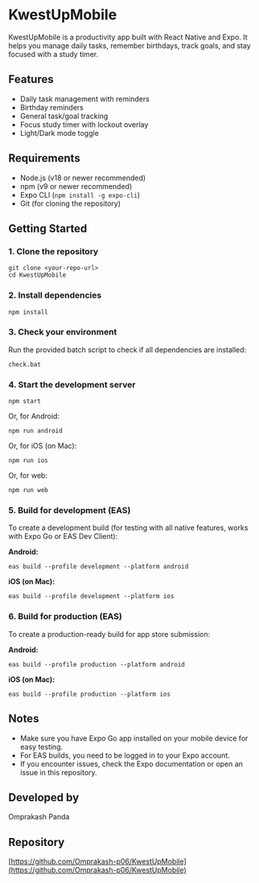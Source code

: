 # KwestUpMobile

KwestUpMobile is a productivity app built with React Native and Expo. It helps you manage daily tasks, remember birthdays, track goals, and stay focused with a study timer.

## Features
- Daily task management with reminders
- Birthday reminders
- General task/goal tracking
- Focus study timer with lockout overlay
- Light/Dark mode toggle

## Requirements
- Node.js (v18 or newer recommended)
- npm (v9 or newer recommended)
- Expo CLI (`npm install -g expo-cli`)
- Git (for cloning the repository)

## Getting Started

### 1. Clone the repository
```
git clone <your-repo-url>
cd KwestUpMobile
```

### 2. Install dependencies
```
npm install
```

### 3. Check your environment
Run the provided batch script to check if all dependencies are installed:
```
check.bat
```

### 4. Start the development server
```
npm start
```
Or, for Android:
```
npm run android
```
Or, for iOS (on Mac):
```
npm run ios
```
Or, for web:
```
npm run web
```

### 5. Build for development (EAS)
To create a development build (for testing with all native features, works with Expo Go or EAS Dev Client):

**Android:**
```
eas build --profile development --platform android
```

**iOS (on Mac):**
```
eas build --profile development --platform ios
```

### 6. Build for production (EAS)
To create a production-ready build for app store submission:

**Android:**
```
eas build --profile production --platform android
```

**iOS (on Mac):**
```
eas build --profile production --platform ios
```

## Notes
- Make sure you have Expo Go app installed on your mobile device for easy testing.
- For EAS builds, you need to be logged in to your Expo account.
- If you encounter issues, check the Expo documentation or open an issue in this repository.

## Developed by
Omprakash Panda

## Repository
[https://github.com/Omprakash-p06/KwestUpMobile](https://github.com/Omprakash-p06/KwestUpMobile) 